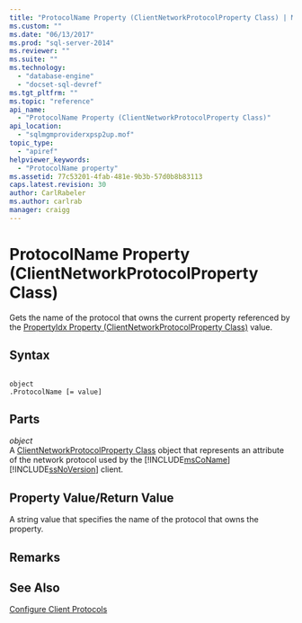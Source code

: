 ```yaml
---
title: "ProtocolName Property (ClientNetworkProtocolProperty Class) | Microsoft Docs"
ms.custom: ""
ms.date: "06/13/2017"
ms.prod: "sql-server-2014"
ms.reviewer: ""
ms.suite: ""
ms.technology: 
  - "database-engine"
  - "docset-sql-devref"
ms.tgt_pltfrm: ""
ms.topic: "reference"
api_name: 
  - "ProtocolName Property (ClientNetworkProtocolProperty Class)"
api_location: 
  - "sqlmgmproviderxpsp2up.mof"
topic_type: 
  - "apiref"
helpviewer_keywords: 
  - "ProtocolName property"
ms.assetid: 77c53201-4fab-481e-9b3b-57d0b8b83113
caps.latest.revision: 30
author: CarlRabeler
ms.author: carlrab
manager: craigg
---
```

# ProtocolName Property (ClientNetworkProtocolProperty Class)
  Gets the name of the protocol that owns the current property referenced by the [PropertyIdx Property (ClientNetworkProtocolProperty Class)](clientnetworkprotocolproperty-class.md) value.  
  
## Syntax  
  
```  
  
object  
.ProtocolName [= value]  
```  
  
## Parts  
 *object*  
 A [ClientNetworkProtocolProperty Class](clientnetworkprotocolproperty-class.md) object that represents an attribute of the network protocol used by the [!INCLUDE[msCoName](../../../includes/msconame-md.md)] [!INCLUDE[ssNoVersion](../../../includes/ssnoversion-md.md)] client.  
  
## Property Value/Return Value  
 A string value that specifies the name of the protocol that owns the property.  
  
## Remarks  
  
## See Also  
 [Configure Client Protocols](../../../database-engine/configure-windows/configure-client-protocols.md)  
  
  
